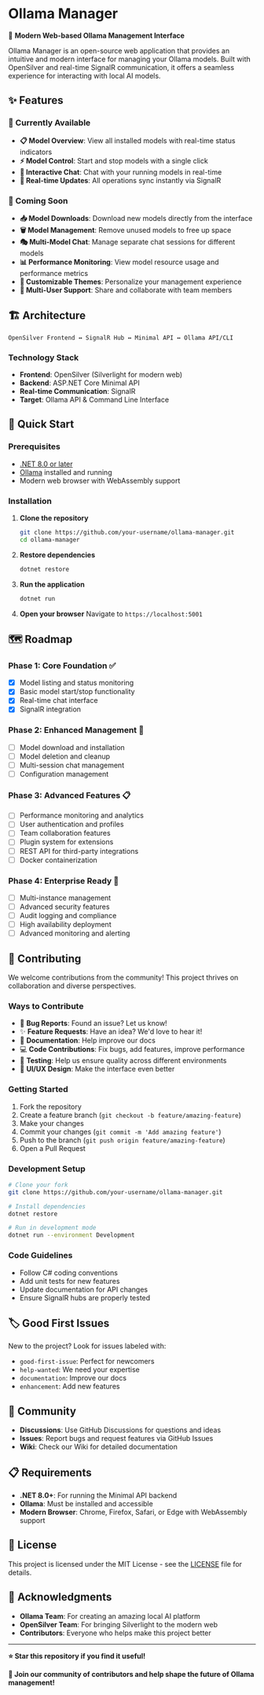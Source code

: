 # Ollama Manager

🚀 **Modern Web-based Ollama Management Interface**

Ollama Manager is an open-source web application that provides an intuitive and modern interface for managing your Ollama models. Built with OpenSilver and real-time SignalR communication, it offers a seamless experience for interacting with local AI models.

## ✨ Features

### 🎯 Currently Available
- **📋 Model Overview**: View all installed models with real-time status indicators
- **⚡ Model Control**: Start and stop models with a single click
- **💬 Interactive Chat**: Chat with your running models in real-time
- **🔄 Real-time Updates**: All operations sync instantly via SignalR

### 🔮 Coming Soon
- **📥 Model Downloads**: Download new models directly from the interface
- **🗑️ Model Management**: Remove unused models to free up space
- **🎭 Multi-Model Chat**: Manage separate chat sessions for different models
- **📊 Performance Monitoring**: View model resource usage and performance metrics
- **🎨 Customizable Themes**: Personalize your management experience
- **👥 Multi-User Support**: Share and collaborate with team members

## 🏗️ Architecture

```
OpenSilver Frontend ↔ SignalR Hub ↔ Minimal API ↔ Ollama API/CLI
```

### Technology Stack
- **Frontend**: OpenSilver (Silverlight for modern web)
- **Backend**: ASP.NET Core Minimal API
- **Real-time Communication**: SignalR
- **Target**: Ollama API & Command Line Interface

## 🚀 Quick Start

### Prerequisites
- [.NET 8.0 or later](https://dotnet.microsoft.com/download)
- [Ollama](https://ollama.ai/) installed and running
- Modern web browser with WebAssembly support

### Installation

1. **Clone the repository**
   ```bash
   git clone https://github.com/your-username/ollama-manager.git
   cd ollama-manager
   ```

2. **Restore dependencies**
   ```bash
   dotnet restore
   ```

3. **Run the application**
   ```bash
   dotnet run
   ```

4. **Open your browser**
   Navigate to `https://localhost:5001`

## 🗺️ Roadmap

### Phase 1: Core Foundation ✅
- [x] Model listing and status monitoring
- [x] Basic model start/stop functionality
- [x] Real-time chat interface
- [x] SignalR integration

### Phase 2: Enhanced Management 🚧
- [ ] Model download and installation
- [ ] Model deletion and cleanup
- [ ] Multi-session chat management
- [ ] Configuration management

### Phase 3: Advanced Features 📋
- [ ] Performance monitoring and analytics
- [ ] User authentication and profiles
- [ ] Team collaboration features
- [ ] Plugin system for extensions
- [ ] REST API for third-party integrations
- [ ] Docker containerization

### Phase 4: Enterprise Ready 🎯
- [ ] Multi-instance management
- [ ] Advanced security features
- [ ] Audit logging and compliance
- [ ] High availability deployment
- [ ] Advanced monitoring and alerting

## 🤝 Contributing

We welcome contributions from the community! This project thrives on collaboration and diverse perspectives.

### Ways to Contribute
- 🐛 **Bug Reports**: Found an issue? Let us know!
- ✨ **Feature Requests**: Have an idea? We'd love to hear it!
- 📝 **Documentation**: Help improve our docs
- 💻 **Code Contributions**: Fix bugs, add features, improve performance
- 🧪 **Testing**: Help us ensure quality across different environments
- 🎨 **UI/UX Design**: Make the interface even better

### Getting Started
1. Fork the repository
2. Create a feature branch (`git checkout -b feature/amazing-feature`)
3. Make your changes
4. Commit your changes (`git commit -m 'Add amazing feature'`)
5. Push to the branch (`git push origin feature/amazing-feature`)
6. Open a Pull Request

### Development Setup
```bash
# Clone your fork
git clone https://github.com/your-username/ollama-manager.git

# Install dependencies
dotnet restore

# Run in development mode
dotnet run --environment Development
```

### Code Guidelines
- Follow C# coding conventions
- Add unit tests for new features
- Update documentation for API changes
- Ensure SignalR hubs are properly tested

## 🏷️ Good First Issues

New to the project? Look for issues labeled with:
- `good-first-issue`: Perfect for newcomers
- `help-wanted`: We need your expertise
- `documentation`: Improve our docs
- `enhancement`: Add new features

## 💬 Community

- **Discussions**: Use GitHub Discussions for questions and ideas
- **Issues**: Report bugs and request features via GitHub Issues
- **Wiki**: Check our Wiki for detailed documentation

## 📋 Requirements

- **.NET 8.0+**: For running the Minimal API backend
- **Ollama**: Must be installed and accessible
- **Modern Browser**: Chrome, Firefox, Safari, or Edge with WebAssembly support

## 📄 License

This project is licensed under the MIT License - see the [LICENSE](LICENSE) file for details.

## 🙏 Acknowledgments

- **Ollama Team**: For creating an amazing local AI platform
- **OpenSilver Team**: For bringing Silverlight to the modern web
- **Contributors**: Everyone who helps make this project better

---

**⭐ Star this repository if you find it useful!**

**🤝 Join our community of contributors and help shape the future of Ollama management!**
